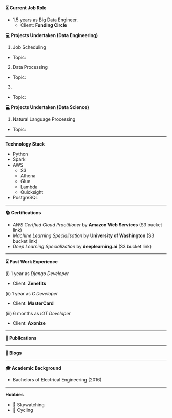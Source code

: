 **:hourglass_flowing_sand: Current Job Role**
- 1.5 years as Big Data Engineer. 
  - Client: **Funding Circle**

**:computer: Projects Undertaken (Data Engineering)**
1. Job Scheduling
- Topic:

2. Data Processing
- Topic:

3. 
- Topic:

**:computer: Projects Undertaken (Data Science)**
1. Natural Language Processing
- Topic:

------------------------------------

**Technology Stack**
- Python
- Spark
- AWS 
   - S3
   - Athena
   - Glue
   - Lambda
   - Quicksight
- PostgreSQL

------------------------------------

**:books: Certifications**
- _AWS Certfied Cloud Practitioner_ by **Amazon Web Services** (S3 bucket link)
-  _Machine Learning Specialisation_ by **University of Washington** (S3 bucket link)
- _Deep Learning Specialization_ by **deeplearning.ai** (S3 bucket link)

------------------------------------

**:hourglass: Past Work Experience**

(i) 1 year as _Django Developer_ 
  - Client: **Zenefits**
  
(ii) 1 year as _C Developer_ 
  - Client: **MasterCard**
  
(iii) 6 months as _IOT Developer_ 
  - Client: **Axonize**

------------------------------------

**:page_facing_up: Publications**

------------------------------------

**:memo: Blogs**

------------------------------------

**:mortar_board: Academic Background**
- Bachelors of Electrical Engineering (2016)

------------------------------------

**Hobbies**

- :telescope: Skywatching
- :bicyclist: Cycling

